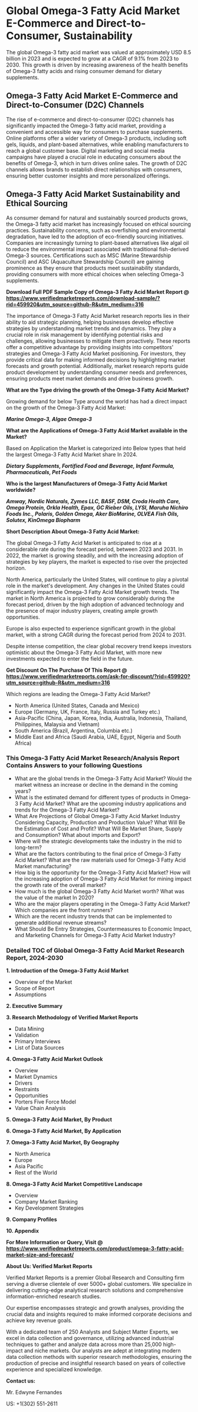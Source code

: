 <h1>Global Omega-3 Fatty Acid Market E-Commerce and Direct-to-Consumer, Sustainability</h1><p class=""><p>The global Omega-3 fatty acid market was valued at approximately USD 8.5 billion in 2023 and is expected to grow at a CAGR of 9.1% from 2023 to 2030. This growth is driven by increasing awareness of the health benefits of Omega-3 fatty acids and rising consumer demand for dietary supplements.</p><h2>Omega-3 Fatty Acid Market E-Commerce and Direct-to-Consumer (D2C) Channels</h2><p>The rise of e-commerce and direct-to-consumer (D2C) channels has significantly impacted the Omega-3 fatty acid market, providing a convenient and accessible way for consumers to purchase supplements. Online platforms offer a wider variety of Omega-3 products, including soft gels, liquids, and plant-based alternatives, while enabling manufacturers to reach a global customer base. Digital marketing and social media campaigns have played a crucial role in educating consumers about the benefits of Omega-3, which in turn drives online sales. The growth of D2C channels allows brands to establish direct relationships with consumers, ensuring better customer insights and more personalized offerings.</p><h2>Omega-3 Fatty Acid Market Sustainability and Ethical Sourcing</h2><p>As consumer demand for natural and sustainably sourced products grows, the Omega-3 fatty acid market has increasingly focused on ethical sourcing practices. Sustainability concerns, such as overfishing and environmental degradation, have led to the adoption of eco-friendly sourcing initiatives. Companies are increasingly turning to plant-based alternatives like algal oil to reduce the environmental impact associated with traditional fish-derived Omega-3 sources. Certifications such as MSC (Marine Stewardship Council) and ASC (Aquaculture Stewardship Council) are gaining prominence as they ensure that products meet sustainability standards, providing consumers with more ethical choices when selecting Omega-3 supplements.</p></p><p class=""><strong>Download Full PDF Sample Copy of Omega-3 Fatty Acid Market Report @ <a href="https://www.verifiedmarketreports.com/download-sample/?rid=459920&utm_source=github-R&utm_medium=316" target="_blank">https://www.verifiedmarketreports.com/download-sample/?rid=459920&utm_source=github-R&utm_medium=316</a></strong></p><p>The importance of&nbsp;Omega-3 Fatty Acid Market research reports lies in their ability to aid strategic planning, helping businesses develop effective strategies by understanding market trends and dynamics. They play a crucial role in risk management by identifying potential risks and challenges, allowing businesses to mitigate them proactively. These reports offer a competitive advantage by providing insights into competitors' strategies and Omega-3 Fatty Acid Market positioning. For investors, they provide critical data for making informed decisions by highlighting market forecasts and growth potential. Additionally, market research reports guide product development by understanding consumer needs and preferences, ensuring products meet market demands and drive business growth.</p><p><strong>What are the&nbsp;Type driving the growth of the Omega-3 Fatty Acid Market?</strong></p><p id="" class="">Growing demand for below Type around the world has had a direct impact on the growth of the Omega-3 Fatty Acid Market:</p><p class=""><em><strong>Marine Omega-3, Algae Omega-3</strong></em></p><p class=""><strong>What are the&nbsp;Applications&nbsp;of Omega-3 Fatty Acid Market available in the Market?</strong></p><p id="" class="">Based on Application the Market is categorized into Below types that held the largest Omega-3 Fatty Acid Market share In 2024.</p><p class=""><em><strong>Dietary Supplements, Fortified Food and Beverage, Infant Formula, Pharmaceuticals, Pet Foods</strong></em></p><p class=""><strong>Who is the largest Manufacturers of Omega-3 Fatty Acid Market worldwide?</strong></p><p><em><strong>Amway, Nordic Naturals, Zymes LLC, BASF, DSM, Croda Health Care, Omega Protein, Orkla Health, Epax, GC Rieber Oils, LYSI, Maruha Nichiro Foods Inc., Polaris, Golden Omega, Aker BioMarine, OLVEA Fish Oils, Solutex, KinOmega Biopharm</strong></em></p><p id="" class=""><strong>Short Description About Omega-3 Fatty Acid Market:</strong></p><p>The global Omega-3 Fatty Acid Market is anticipated to rise at a considerable rate during the forecast period, between 2023 and 2031. In 2022, the market is growing steadily, and with the increasing adoption of strategies by key players, the market is expected to rise over the projected horizon.</p><p>North America, particularly the United States, will continue to play a pivotal role in the market's development. Any changes in the United States could significantly impact the Omega-3 Fatty Acid Market growth trends. The market in North America is projected to grow considerably during the forecast period, driven by the high adoption of advanced technology and the presence of major industry players, creating ample growth opportunities.</p><p>Europe is also expected to experience significant growth in the global market, with a strong CAGR during the forecast period from 2024 to 2031.</p><p>Despite intense competition, the clear global recovery trend keeps investors optimistic about the Omega-3 Fatty Acid Market, with more new investments expected to enter the field in the future.</p><p id="" class=""><strong>Get Discount On The Purchase Of This Report @ <a href="https://www.verifiedmarketreports.com/ask-for-discount/?rid=459920?utm_source=github-R&utm_medium=316" target="_blank">https://www.verifiedmarketreports.com/ask-for-discount/?rid=459920?utm_source=github-R&utm_medium=316</a></strong></p><p class="">Which regions are leading the Omega-3 Fatty Acid Market?</p><ul><li>North America (United States, Canada and Mexico)</li><li>Europe (Germany, UK, France, Italy, Russia and Turkey etc.)</li><li>Asia-Pacific (China, Japan, Korea, India, Australia, Indonesia, Thailand, Philippines, Malaysia and Vietnam)</li><li>South America (Brazil, Argentina, Columbia etc.)</li><li>Middle East and Africa (Saudi Arabia, UAE, Egypt, Nigeria and South Africa)</li></ul><h3 id="" class="">This Omega-3 Fatty Acid Market Research/Analysis Report Contains Answers to your following Questions</h3><ul><li>What are the global trends in the Omega-3 Fatty Acid Market? Would the market witness an increase or decline in the demand in the coming years?</li><li>What is the estimated demand for different types of products in Omega-3 Fatty Acid Market? What are the upcoming industry applications and trends for the Omega-3 Fatty Acid Market?</li><li>What Are Projections of Global Omega-3 Fatty Acid Market Industry Considering Capacity, Production and Production Value? What Will Be the Estimation of Cost and Profit? What Will Be Market Share, Supply and Consumption? What about imports and Export?</li><li>Where will the strategic developments take the industry in the mid to long-term?</li><li>What are the factors contributing to the final price of Omega-3 Fatty Acid Market? What are the raw materials used for Omega-3 Fatty Acid Market manufacturing?</li><li>How big is the opportunity for the Omega-3 Fatty Acid Market? How will the increasing adoption of Omega-3 Fatty Acid Market for mining impact the growth rate of the overall market?</li><li>How much is the global Omega-3 Fatty Acid Market worth? What was the value of the market In 2020?</li><li>Who are the major players operating in the Omega-3 Fatty Acid Market? Which companies are the front runners?</li><li>Which are the recent industry trends that can be implemented to generate additional revenue streams?</li><li>What Should Be Entry Strategies, Countermeasures to Economic Impact, and Marketing Channels for Omega-3 Fatty Acid Market Industry?</li></ul><h3 id="" class="">Detailed TOC of Global Omega-3 Fatty Acid Market Research Report, 2024-2030</h3><p id="" class=""><strong>1. Introduction of the Omega-3 Fatty Acid Market</strong></p><ul><li>Overview of the Market</li><li>Scope of Report</li><li>Assumptions</li></ul><p id="" class=""><strong>2. Executive Summary</strong></p><p id="" class=""><strong>3. Research Methodology of Verified Market Reports</strong></p><ul><li>Data Mining</li><li>Validation</li><li>Primary Interviews</li><li>List of Data Sources</li></ul><p id="" class=""><strong>4. Omega-3 Fatty Acid Market Outlook</strong></p><ul><li>Overview</li><li>Market Dynamics</li><li>Drivers</li><li>Restraints</li><li>Opportunities</li><li>Porters Five Force Model</li><li>Value Chain Analysis</li></ul><p id="" class=""><strong>5. Omega-3 Fatty Acid Market, By Product</strong></p><p id="" class=""><strong>6. Omega-3 Fatty Acid Market, By Application</strong></p><p id="" class=""><strong>7. Omega-3 Fatty Acid Market, By Geography</strong></p><ul><li>North America</li><li>Europe</li><li>Asia Pacific</li><li>Rest of the World</li></ul><p id="" class=""><strong>8. Omega-3 Fatty Acid Market Competitive Landscape</strong></p><ul><li>Overview</li><li>Company Market Ranking</li><li>Key Development Strategies</li></ul><p id="" class=""><strong>9. Company Profiles</strong></p><p id="" class=""><strong>10. Appendix</strong></p><p id="" class=""><strong>For More Information or Query, Visit @ <a href="https://www.verifiedmarketreports.com/product/omega-3-fatty-acid-market-size-and-forecast/" target="_blank">https://www.verifiedmarketreports.com/product/omega-3-fatty-acid-market-size-and-forecast/</a></strong></p><p id="" class=""><strong>About Us: Verified Market Reports</strong></p><p id="" class="">Verified Market Reports is a premier Global Research and Consulting firm serving a diverse clientele of over 5000+ global customers. We specialize in delivering cutting-edge analytical research solutions and comprehensive information-enriched research studies.</p><p id="" class="">Our expertise encompasses strategic and growth analyses, providing the crucial data and insights required to make informed corporate decisions and achieve key revenue goals.</p><p id="" class="">With a dedicated team of 250 Analysts and Subject Matter Experts, we excel in data collection and governance, utilizing advanced industrial techniques to gather and analyze data across more than 25,000 high-impact and niche markets. Our analysts are adept at integrating modern data collection methods with superior research methodologies, ensuring the production of precise and insightful research based on years of collective experience and specialized knowledge.</p><p id="" class=""><strong>Contact us:</strong></p><p id="" class="">Mr. Edwyne Fernandes</p><p id="" class="">US: +1(302) 551-2611</p>
